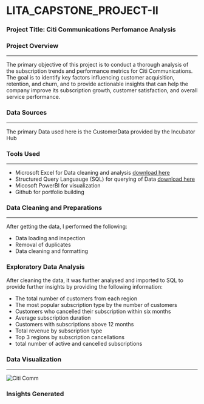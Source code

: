 # LITA_CAPSTONE_PROJECT-II

### Project Title: Citi Communications Perfomance Analysis

### Project Overview
---
The primary objective of this project is to conduct a thorough analysis of the subscription trends and performance metrics for Citi Communications. The goal is to identify key factors influencing customer acquisition, retention, and churn, and to provide actionable insights that can help the company improve its subscription growth, customer satisfaction, and overall service performance.

### Data Sources
---
The primary Data used here is the CustomerData provided by the Incubator Hub

### Tools Used
---
- Microsoft Excel for Data cleaning and analysis [download here](https://1drv.ms/x/c/3d767624932c4481/EYUL3nu9mcpKqPdPKRv2thsBkdHyGPh1_5JfMw_nt1hzvg?e=sWJeTu)
- Structured Query Languauge (SQL) for querying of Data [download here](https://1drv.ms/w/c/3d767624932c4481/ET6T2MftEwxGuta3vZrKR4wBSAZUbD7iqqDSE9lkVARgpw?e=gc5MLQ)
- Micosoft PowerBI for visualization
- Github for portfolio building

### Data Cleaning and Preparations
----
After getting the data, I performed the following:
- Data loading and inspection
- Removal of duplicates
- Data cleaning and formatting

### Exploratory Data Analysis
After cleaning the data, it was further analysed and imported to SQL to provide further insights by providing the following information:
- The total number of customers from each region
- The most popular subscription type by the number of customers
- Customers who cancelled their subscription within six months
- Average subscription duration
- Customers with subscriptions above 12 months
- Total revenue by subscription type
- Top 3 regions by subscription cancellations
- total number of active and cancelled subscriptions

 ### Data Visualization
 ----
![Citi Comm](https://github.com/user-attachments/assets/1f5940de-1148-48b5-adb9-45c3768e935a)

### Insights Generated
